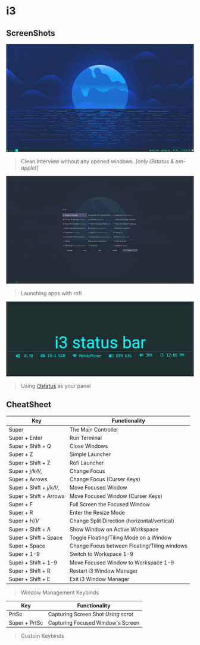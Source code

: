 # i3


## ScreenShots

<img src="img/i3.clean.png" alt="Clean i3wm without any opened windows" width="512" height="288">

> Clean Interview without any opened windows. *[only i3status & nm-applet]*

<img src="img/i3.rofi.png" alt="i3 with rofi launcher" width="512" height="288">

> Launching apps with rofi

<img src="img/i3.status.png" alt="i3 status bar" width="512" height="200">

> Using [i3status](https://github.com/mahdymirzade/dotfiles/tree/main/config/i3status) as your panel

## CheatSheet

| Key                       | Functionality                                 |
| ------------------------- | --------------------------------------------- |
| Super                     | The Main Controller                           |
| Super + Enter             | Run Terminal                                  |
| Super + Shift + Q         | Close Windows                                 |
| Super + Z                 | Simple Launcher                               |
| Super + Shift + Z         | Rofi Launcher                                 |
| Super + *j/k/l/,*         | Change Focus                                  |
| Super + Arrows            | Change Focus (Curser Keys)                    |
| Super + Shift + *j/k/l/,* | Move Focused Window                           |
| Super + Shift + Arrows    | Move Focused Window (Curser Keys)             |
| Super + F                 | Full Screen the Focused Window                |
| Super + R                 | Enter the Resize Mode                         |
| Super + *H/V*             | Change Split Direction (horizontal/vertical)  |
| Super + Shift + A         | Show Window on Active Workspace               |
| Super + Shift + Space     | Toggle Floating/Tiling Mode on a Window       |
| Super + Space             | Change Focus between Floating/Tiling windows  |
| Super + 1-9               | Switch to Workspace 1-9                       |
| Super + Shift + 1-9       | Move Focused Window to Workspace 1-9          |
| Super + Shift + R         | Restart i3 Window Manager                     |
| Super + Shift + E         | Exit i3 Window Manager                        |

> Window Management Keybinds

| Key               | Functionality                         |
| ----------------- | ------------------------------------- |
| PrtSc             | Capturing Screen Shot *Using scrot*   |
| Super + PrtSc     | Capturing Focused Window's Screen     |

> Custom Keybinds
